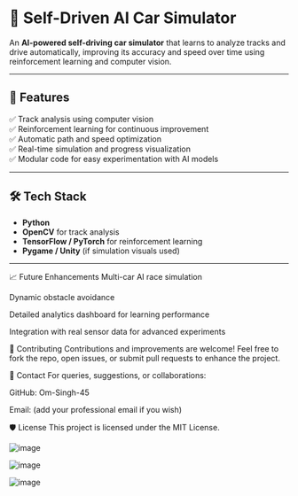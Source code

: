 # 🚗 Self-Driven AI Car Simulator

An **AI-powered self-driving car simulator** that learns to analyze tracks and drive automatically, improving its accuracy and speed over time using reinforcement learning and computer vision.

---

## 🎯 Features

✅ Track analysis using computer vision  
✅ Reinforcement learning for continuous improvement  
✅ Automatic path and speed optimization  
✅ Real-time simulation and progress visualization  
✅ Modular code for easy experimentation with AI models

---

## 🛠 Tech Stack

- **Python**
- **OpenCV** for track analysis
- **TensorFlow / PyTorch** for reinforcement learning
- **Pygame / Unity** (if simulation visuals used)

---

📈 Future Enhancements
Multi-car AI race simulation

Dynamic obstacle avoidance

Detailed analytics dashboard for learning performance

Integration with real sensor data for advanced experiments

🤝 Contributing
Contributions and improvements are welcome! Feel free to fork the repo, open issues, or submit pull requests to enhance the project.

📧 Contact
For queries, suggestions, or collaborations:

GitHub: Om-Singh-45

Email: (add your professional email if you wish)

🛡 License
This project is licensed under the MIT License.


![image](https://github.com/user-attachments/assets/da2052e1-d5eb-4cf2-9b63-499440b0eba7)


![image](https://github.com/user-attachments/assets/a65b7f8f-387e-4315-9adb-decb72d123bc)

![image](https://github.com/user-attachments/assets/d834cf86-7b2b-4479-a3da-9fabe7bcd433)
